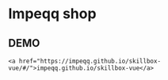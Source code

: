 # Impeqq shop

## DEMO
```
<a href="https://impeqq.github.io/skillbox-vue/#/">impeqq.github.io/skillbox-vue</a>
```
